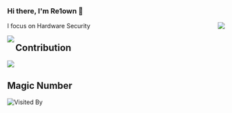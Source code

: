### Hi there, I'm Re1own 👋
<img align="right" src="https://github-readme-stats.vercel.app/api?username=Re1own&show_icons=true&icon_color=0366d6&text_color=24292e&bg_color=ffffff&hide_title=true" />

I focus on Hardware Security

<img align="left" src="https://github-readme-stats.vercel.app/api/top-langs/?username=Re1own&layout=compact"/>

## Contribution
![](https://github.com/Re1own/Re1own/raw/output/github-contribution-grid-snake.svg)

## Magic Number

![Visited By](https://count.getloli.com/get/@Re1own?theme=gelbooru)

